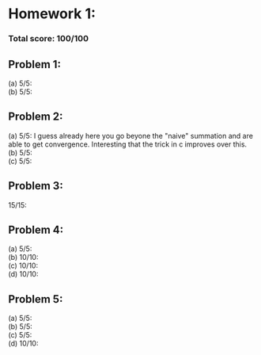 # Homework 1:

### Total score: 100/100

## Problem 1:

(a) 5/5:   
(b) 5/5:   

## Problem 2:

(a) 5/5: I guess already here you go beyone the "naive" summation and are able to get convergence. Interesting that the trick in c improves over this.    
(b) 5/5:   
(c) 5/5:  

## Problem 3:

15/15:   

## Problem 4:

(a) 5/5:   
(b) 10/10:   
(c) 10/10:   
(d) 10/10:   

## Problem 5:

(a) 5/5:   
(b) 5/5:   
(c) 5/5:   
(d) 10/10:   
